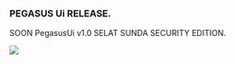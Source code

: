 ### PEGASUS Ui RELEASE.
SOON PegasusUi v1.0 SELAT SUNDA SECURITY EDITION.

<img src="https://youtu.be/ts8i-6AtDfc">
